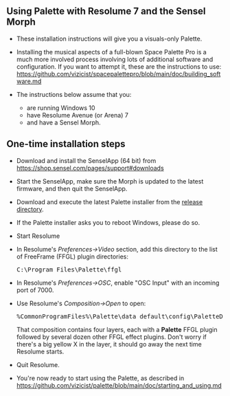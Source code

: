 ## Using Palette with Resolume 7 and the Sensel Morph

- These installation instructions will give you a visuals-only Palette.

- Installing the musical aspects of a full-blown Space Palette Pro is a much more
involved process involving lots of additional software and configuration.
If you want to attempt it, these are the instructions to use:
<a href="https://github.com/vizicist/spacepalettepro/blob/main/doc/building_software.md">https://github.com/vizicist/spacepalettepro/blob/main/doc/building_software.md</a>

- The instructions below assume that you:
  - are running Windows 10
  - have Resolume Avenue (or Arena) 7
  - and have a Sensel Morph.

## One-time installation steps

- Download and install the SenselApp (64 bit) from https://shop.sensel.com/pages/support#downloads

- Start the SenselApp, make sure the Morph is updated to the latest firmware, and then quit the SenselApp.

- Download and execute the latest Palette installer from the
<a href=https://github.com/vizicist/palette/tree/main/release>release directory</a>.

- If the Palette installer asks you to reboot Windows, please do so.

- Start Resolume

- In Resolume's <i>Preferences->Video</i> section, add this directory to the list of FreeFrame (FFGL) plugin directories: <pre>C:\Program Files\Palette\ffgl</pre>

- In Resolume's <i>Preferences->OSC</i>, enable "OSC Input" with an incoming port of 7000.

- Use Resolume's <i>Composition->Open</i> to open: <pre>%CommonProgramFiles%\Palette\data_default\config\PaletteDefault.avc</pre>
  That composition contains four layers, each with a <b>Palette</b> FFGL plugin followed by several dozen other FFGL effect plugins.
  Don't worry if there's a big yellow X in the layer, it should go away the next time Resolume starts.

- Quit Resolume.

- You're now ready to start using the Palette, as described in 
<a href="https://github.com/vizicist/palette/blob/main/doc/starting_and_using.md">https://github.com/vizicist/palette/blob/main/doc/starting_and_using.md</a>
